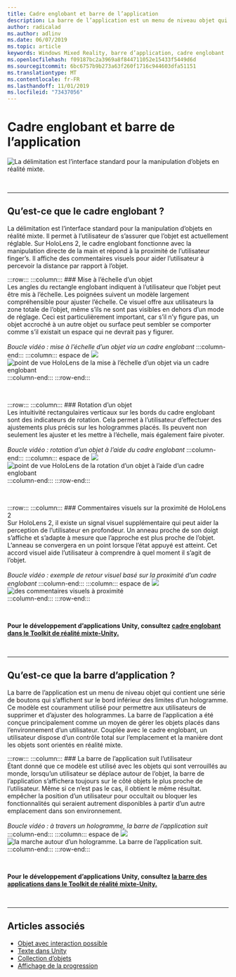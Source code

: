 ```yaml
---
title: Cadre englobant et barre de l’application
description: La barre de l’application est un menu de niveau objet qui contient une série de boutons qui s’affichent sur le bord inférieur des limites d’un hologramme.
author: radicalad
ms.author: adlinv
ms.date: 06/07/2019
ms.topic: article
keywords: Windows Mixed Reality, barre d’application, cadre englobant
ms.openlocfilehash: f09187bc2a3969a8f844711052e15433f5449d6d
ms.sourcegitcommit: 6bc6757b9b273a63f260f1716c944603dfa51151
ms.translationtype: MT
ms.contentlocale: fr-FR
ms.lasthandoff: 11/01/2019
ms.locfileid: "73437056"
---
```

# <a name="bounding-box-and-app-bar"></a>Cadre englobant et barre de l’application
![La délimitation est l’interface standard pour la manipulation d’objets en réalité mixte.](images/640px-boundingbox-hero.jpg)<br>

<br>

---

## <a name="what-is-the-bounding-box"></a>Qu’est-ce que le cadre englobant ?

La délimitation est l’interface standard pour la manipulation d’objets en réalité mixte. Il permet à l’utilisateur de s’assurer que l’objet est actuellement réglable. Sur HoloLens 2, le cadre englobant fonctionne avec la manipulation directe de la main et répond à la proximité de l’utilisateur finger’s. Il affiche des commentaires visuels pour aider l’utilisateur à percevoir la distance par rapport à l’objet.

:::row:::
    :::column:::
        ### <a name="scaling-an-objectbr"></a>Mise à l’échelle d’un objet<br>
        Les angles du rectangle englobant indiquent à l’utilisateur que l’objet peut être mis à l’échelle. Les poignées suivent un modèle largement compréhensible pour ajuster l’échelle. Ce visuel offre aux utilisateurs la zone totale de l’objet, même s’ils ne sont pas visibles en dehors d’un mode de réglage. Ceci est particulièrement important, car s’il n’y figure pas, un objet accroché à un autre objet ou surface peut sembler se comporter comme s’il existait un espace qui ne devrait pas y figurer.<br>
        <br>
        *Boucle vidéo : mise à l’échelle d’un objet via un cadre englobant*
    :::column-end:::
        :::column:::
        espace de ![](images/spacer-20x582.png)<br>
       ![point de vue HoloLens de la mise à l’échelle d’un objet via un cadre englobant](images/HoloLens2_BoundingBox.gif)<br>
    :::column-end:::
:::row-end:::

<br>

:::row:::
    :::column:::
        ### <a name="rotating-an-objectbr"></a>Rotation d’un objet<br>
        Les intuitivité rectangulaires verticaux sur les bords du cadre englobant sont des indicateurs de rotation. Cela permet à l’utilisateur d’effectuer des ajustements plus précis sur les hologrammes placés. Ils peuvent non seulement les ajuster et les mettre à l’échelle, mais également faire pivoter.<br>
        <br>
        *Boucle vidéo : rotation d’un objet à l’aide du cadre englobant*
    :::column-end:::
        :::column:::
        espace de ![](images/spacer-20x582.png)<br>
       ![point de vue HoloLens de la rotation d’un objet à l’aide d’un cadre englobant](images/HoloLens2_BoundingBox_Rotate.gif)<br>
    :::column-end:::
:::row-end:::

<br>

:::row:::
    :::column:::
        ### <a name="visual-feedback-on-hand-proximity-on-hololens-2br"></a>Commentaires visuels sur la proximité de HoloLens 2<br>
        Sur HoloLens 2, il existe un signal visuel supplémentaire qui peut aider la perception de l’utilisateur en profondeur. Un anneau proche de son doigt s’affiche et s’adapte à mesure que l’approche est plus proche de l’objet. L’anneau se convergera en un point lorsque l’état appuyé est atteint. Cet accord visuel aide l’utilisateur à comprendre à quel moment il s’agit de l’objet.<br>
        <br>
        *Boucle vidéo : exemple de retour visuel basé sur la proximité d’un cadre englobant*
    :::column-end:::
        :::column:::
        espace de ![](images/spacer-20x582.png)<br>
       ![des commentaires visuels à proximité](images/HoloLens2_Proximity.gif)<br>
    :::column-end:::
:::row-end:::

<br>

**Pour le développement d’applications Unity, consultez [cadre englobant dans le Toolkit de réalité mixte-Unity.](https://microsoft.github.io/MixedRealityToolkit-Unity/Documentation/README_BoundingBox.html)**

<br>

---

## <a name="what-is-the-app-bar"></a>Qu’est-ce que la barre d’application ?

La barre de l’application est un menu de niveau objet qui contient une série de boutons qui s’affichent sur le bord inférieur des limites d’un hologramme. Ce modèle est couramment utilisé pour permettre aux utilisateurs de supprimer et d’ajuster des hologrammes. La barre de l’application a été conçue principalement comme un moyen de gérer les objets placés dans l’environnement d’un utilisateur. Couplée avec le cadre englobant, un utilisateur dispose d’un contrôle total sur l’emplacement et la manière dont les objets sont orientés en réalité mixte.

:::row:::
    :::column:::
        ### <a name="the-app-bar-follows-the-userbr"></a>La barre de l’application suit l’utilisateur<br>
        Étant donné que ce modèle est utilisé avec les objets qui sont verrouillés au monde, lorsqu’un utilisateur se déplace autour de l’objet, la barre de l’application s’affichera toujours sur le côté objets le plus proche de l’utilisateur. Même si ce n’est pas le cas, il obtient le même résultat. empêcher la position d’un utilisateur pour occultait ou bloquer les fonctionnalités qui seraient autrement disponibles à partir d’un autre emplacement dans son environnement. <br>
        <br>
        *Boucle vidéo : à travers un hologramme, la barre de l’application suit*
    :::column-end:::
        :::column:::
        espace de ![](images/spacer-20x582.png)<br>
       ![la marche autour d’un hologramme. La barre de l’application suit.](images/HoloLens2_AppBarFollowing.gif)<br>
    :::column-end:::
:::row-end:::

<br>



**Pour le développement d’applications Unity, consultez [la barre des applications dans le Toolkit de réalité mixte-Unity.](https://microsoft.github.io/MixedRealityToolkit-Unity/Documentation/README_AppBar.html)**

<br>

---

## <a name="see-also"></a>Articles associés
* [Objet avec interaction possible](interactable-object.md)
* [Texte dans Unity](text-in-unity.md)
* [Collection d’objets](object-collection.md)
* [Affichage de la progression](progress.md)
